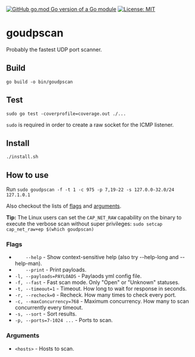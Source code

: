 [![GitHub go.mod Go version of a Go module](https://img.shields.io/github/go-mod/go-version/gomods/athens.svg)](https://github.com/KernelPryanic/goudpscan)
[![License: MIT](https://img.shields.io/badge/License-MIT-yellow.svg)](https://opensource.org/licenses/MIT)

# **goudpscan**

Probably the fastest UDP port scanner.

## Build

`go build -o bin/goudpscan`

## Test

`sudo go test -coverprofile=coverage.out ./...`

`sudo` is required in order to create a raw socket for the ICMP listener.

## Install

`./install.sh`

## How to use

Run ``sudo goudpscan -f -t 1 -c 975 -p 7,19-22 -s 127.0.0-32.0/24 127.1.0.1``

Also checkout the lists of [flags](#flags) and [arguments](#arguments).

**Tip:** The Linux users can set the `CAP_NET_RAW` capability on the binary to execute the verbose scan without super privileges: `sudo setcap cap_net_raw+ep $(which goudpscan)`

### Flags

* `    --help` - Show context-sensitive help (also try --help-long and --help-man).
* `    --print` - Print payloads.
* `-l, --payloads=PAYLOADS` - Paylaods yml config file.
* `-f, --fast` - Fast scan mode. Only "Open" or "Unknown" statuses.
* `-t, --timeout=1` - Timeout. How long to wait for response in seconds.
* `-r, --recheck=0` - Recheck. How many times to check every port.
* `-c, --maxConcurrency=768` - Maximum concurrency. How many to scan concurrently every timeout.
* `-s, --sort` - Sort results.
* `-p, --ports=7-1024 ...` - Ports to scan.

### Arguments

* `<hosts>` - Hosts to scan.
